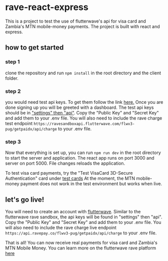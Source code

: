 # rave-react-express

This is a project to test the use of flutterwave's api for visa card and Zambia's MTN mobile-money payments.
The project is built with react and express.

## how to get started

### step 1
clone the repository and run `npm install` in the root directory and the client folder.

### step 2
you would need test api keys. To get them follow the link [here.](https://developer.flutterwave.com/docs/api-keys)
Once you are done signing up you will be greeted with a dashboard.
The test api keys should be in ["settings" then "api"](https://developer.flutterwave.com/changelog/how-to-get-your-staging-keys-from-the-rave-sandbox-environment).
Copy the "Public Key" and "Secret Key" and add them to your .env file.
You will also need to include the rave charge test endpoint `https://ravesandboxapi.flutterwave.com/flwv3-pug/getpaidx/api/charge` to your .env file.

### step 3

Now that everything is set up, you can run `npm run dev` in the root directory to start the server and application. The react app runs on port 3000 and server on port 5000. File changes reloads the application.

To test visa card payments, try the "Test VisaCard 3D-Secure Authentication" card under [test cards](https://developer.f3lutterwave.com/docs/test-cards)
At the moment, the MTN mobile-money payment does not work in the test environment but works when live.


## let's go live!
You will need to create an account with [flutterwave](https://rave.flutterwave.com/signup).
Similar to the flutterwave rave sandbox, the api keys will be found in "settings" then "api".
Copy the "Public Key" and "Secret Key" and add them to your .env file.
You will also need to include the rave charge live endpoint `https://api.ravepay.co/flwv3-pug/getpaidx/api/charge` to your .env file.

That is all! You can now receive real payments for visa card and Zambia's MTN Mobile Money. You can learn more on the flutterwave rave platform [here](https://developer.flutterwave.com/docs)
